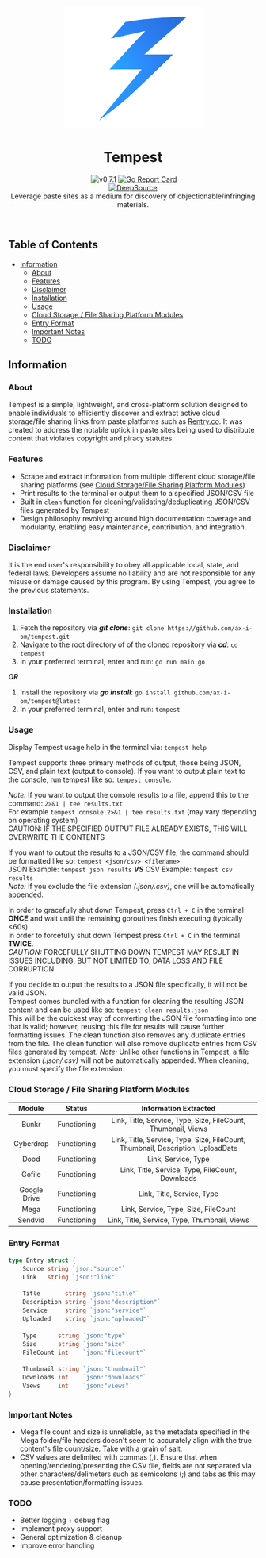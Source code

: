 <p align="center">
  <a><img src="./images/icon.png" width=280 height="245"></a>
    <h1 align="center">Tempest</h1>
  <p align="center">
    <a href="https://pkg.go.dev/github.com/ax-i-om/tempest#section-directories"><img src="https://pkg.go.dev/badge/github.com/ax-i-om/tempest.svg" alt=""></a>
    <a><img src="https://img.shields.io/badge/version-0.7.1-blue.svg" alt="v0.7.1"></a>
    <a href="https://goreportcard.com/report/github.com/ax-i-om/tempest"><img src="https://goreportcard.com/badge/github.com/ax-i-om/tempest" alt="Go Report Card"></a><br>
    <a href="https://app.deepsource.com/gh/ax-i-om/tempest/" target="_blank"><img alt="DeepSource" title="DeepSource" src="https://app.deepsource.com/gh/ax-i-om/tempest.svg/?label=active+issues&show_trend=true"/></a><br>
   Leverage paste sites as a medium for discovery of objectionable/infringing materials. <br>
</a>
  </p><br>
</p>

## Table of Contents

- [Information](#information)
  - [About](#about)
  - [Features](#features)
  - [Disclaimer](#disclaimer)
  - [Installation](#installation)
  - [Usage](#usage)
  - [Cloud Storage / File Sharing Platform Modules](#cloud-storage--file-sharing-platform-modules)
  - [Entry Format](#entry-format)
  - [Important Notes](#important-notes)
  - [TODO](#todo)

## Information

### About

Tempest is a simple, lightweight, and cross-platform solution designed to enable individuals to efficiently discover and extract active cloud storage/file sharing links from paste platforms such as [Rentry.co](https://rentry.co). It was created to address the notable uptick in paste sites being used to distribute content that violates copyright and piracy statutes.

### Features

- Scrape and extract information from multiple different cloud storage/file sharing platforms (see [Cloud Storage/File Sharing Platform Modules](#cloud-storage--file-sharing-platform-modules))
- Print results to the terminal or output them to a specified JSON/CSV file
- Built in `clean` function for cleaning/validating/deduplicating JSON/CSV files generated by Tempest
- Design philosophy revolving around high documentation coverage and modularity, enabling easy maintenance, contribution, and integration.

### Disclaimer

It is the end user's responsibility to obey all applicable local, state, and federal laws. Developers assume no liability and are not responsible for any misuse or damage caused by this program. By using Tempest, you agree to the previous statements.

### Installation
1. Fetch the repository via ***git clone***: `git clone https://github.com/ax-i-om/tempest.git`
2. Navigate to the root directory of of the cloned repository via ***cd***: `cd tempest`
3. In your preferred terminal, enter and run: `go run main.go`

 ***OR***

1. Install the repository via ***go install***: `go install github.com/ax-i-om/tempest@latest`
2. In your preferred terminal, enter and run: `tempest`

### Usage

Display Tempest usage help in the terminal via: `tempest help`

Tempest supports three primary methods of output, those being JSON, CSV, and plain text (output to console). 
If you want to output plain text to the console, run tempest like so: `tempest console`.

*Note:*
If you want to output the console results to a file, append this to the command: `2>&1 | tee results.txt` <br>
For example `tempest console 2>&1 | tee results.txt` (may vary depending on operating system) <br>
CAUTION: IF THE SPECIFIED OUTPUT FILE ALREADY EXISTS, THIS WILL OVERWRITE THE CONTENTS

If you want to output the results to a JSON/CSV file, the command should be formatted like so: `tempest <json/csv> <filename>`<br>
JSON Example: `tempest json results` ***VS*** CSV Example: `tempest csv results`<br>
*Note:* If you exclude the file extension *(.json/.csv)*, one will be automatically appended.

In order to gracefully shut down Tempest, press `Ctrl + C` in the terminal **ONCE** and wait until the remaining goroutines finish executing (typically <60s).<br>
In order to forcefully shut down Tempest press `Ctrl + C` in the terminal **TWICE**.<br>
*CAUTION:* FORCEFULLY SHUTTING DOWN TEMPEST MAY RESULT IN ISSUES INCLUDING, BUT NOT LIMITED TO, DATA LOSS AND FILE CORRUPTION.

If you decide to output the results to a JSON file specifically, it will not be valid JSON.<br>
Tempest comes bundled with a function for cleaning the resulting JSON content and can be used like so: `tempest clean results.json`<br>
This will be the quickest way of converting the JSON file formatting into one that is valid; however, reusing this file for results will cause further formatting issues. The clean function also removes any duplicate entries from the file. The clean function will also remove duplicate entries from CSV files generated by tempest.
*Note:* Unlike other functions in Tempest, a file extension *(.json/.csv)* will not be automatically appended. When cleaning, you must specify the file extension.

### Cloud Storage / File Sharing Platform Modules

| Module        | Status       | Information Extracted                                                            |
| :-----------: | ------------ | :------------------------------------------------------------------------------: |
| Bunkr         | Functioning  | Link, Title, Service, Type, Size, FileCount, Thumbnail, Views                    |
| Cyberdrop     | Functioning  | Link, Title, Service, Type, Size, FileCount, Thumbnail, Description, UploadDate  |
| Dood          | Functioning  | Link, Service, Type                                                              |
| Gofile        | Functioning  | Link, Title, Service, Type, FileCount, Downloads                                 |
| Google Drive  | Functioning  | Link, Title, Service, Type                                                       |
| Mega          | Functioning  | Link, Service, Type, Size, FileCount                                             |
| Sendvid       | Functioning  | Link, Title, Service, Type, Thumbnail, Views                                     |

### Entry Format

``` go
type Entry struct {
	Source string `json:"source"`
	Link   string `json:"link"`

	Title       string `json:"title"`
	Description string `json:"description"`
	Service     string `json:"service"`
	Uploaded    string `json:"uploaded"`

	Type      string `json:"type"`
	Size      string `json:"size"`
	FileCount int    `json:"filecount"`

	Thumbnail string `json:"thumbnail"`
	Downloads int    `json:"downloads"`
	Views     int    `json:"views"`
}
```

### Important Notes

- Mega file count and size is unreliable, as the metadata specified in the Mega folder/file headers doesn't seem to accurately align with the true content's file count/size. Take with a grain of salt.
- CSV values are delimited with commas (,). Ensure that when opening/rendering/presenting the CSV file, fields are not separated via other characters/delimeters such as semicolons (;) and tabs as this may cause presentation/formatting issues.

### TODO

- Better logging + debug flag
- Implement proxy support
- General optimization & cleanup
- Improve error handling